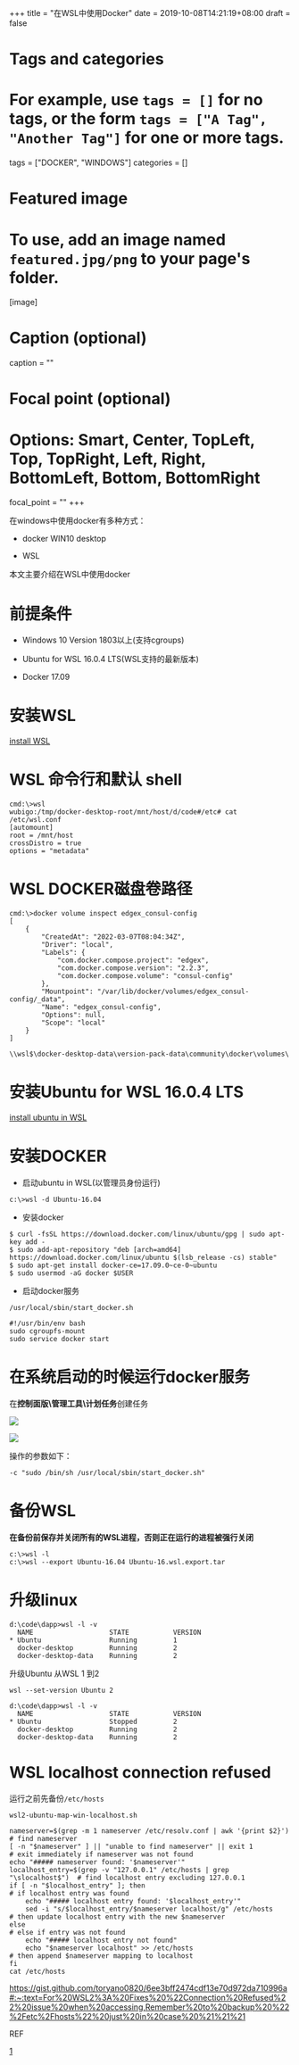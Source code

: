 +++
title = "在WSL中使用Docker"
date = 2019-10-08T14:21:19+08:00
draft = false

# Tags and categories
# For example, use `tags = []` for no tags, or the form `tags = ["A Tag", "Another Tag"]` for one or more tags.
tags = ["DOCKER", "WINDOWS"]
categories = []

# Featured image
# To use, add an image named `featured.jpg/png` to your page's folder. 
[image]
  # Caption (optional)
  caption = ""

  # Focal point (optional)
  # Options: Smart, Center, TopLeft, Top, TopRight, Left, Right, BottomLeft, Bottom, BottomRight
  focal_point = ""
+++


在windows中使用docker有多种方式：

- docker WIN10 desktop

- WSL

本文主要介绍在WSL中使用docker

# 前提条件

- Windows 10 Version 1803以上(支持cgroups)

- Ubuntu for WSL 16.0.4 LTS(WSL支持的最新版本)

- Docker 17.09

# 安装WSL

[install WSL](https://docs.microsoft.com/en-us/windows/wsl/install-win10)

# WSL 命令行和默认 shell


```
cmd:\>wsl
wubigo:/tmp/docker-desktop-root/mnt/host/d/code#/etc# cat /etc/wsl.conf
[automount]
root = /mnt/host
crossDistro = true
options = "metadata"
```

# WSL DOCKER磁盘卷路径

```
cmd:\>docker volume inspect edgex_consul-config
[
    {
        "CreatedAt": "2022-03-07T08:04:34Z",
        "Driver": "local",
        "Labels": {
            "com.docker.compose.project": "edgex",
            "com.docker.compose.version": "2.2.3",
            "com.docker.compose.volume": "consul-config"
        },
        "Mountpoint": "/var/lib/docker/volumes/edgex_consul-config/_data",
        "Name": "edgex_consul-config",
        "Options": null,
        "Scope": "local"
    }
]
```


`\\wsl$\docker-desktop-data\version-pack-data\community\docker\volumes\`






# 安装Ubuntu for WSL 16.0.4 LTS

[install ubuntu in WSL](https://docs.microsoft.com/en-us/windows/wsl/install-manual)

# 安装DOCKER

- 启动ubuntu in WSL(以管理员身份运行)

```
c:\>wsl -d Ubuntu-16.04
```

- 安装docker

```
$ curl -fsSL https://download.docker.com/linux/ubuntu/gpg | sudo apt-key add -
$ sudo add-apt-repository "deb [arch=amd64] https://download.docker.com/linux/ubuntu $(lsb_release -cs) stable"
$ sudo apt-get install docker-ce=17.09.0~ce-0~ubuntu
$ sudo usermod -aG docker $USER
```

- 启动docker服务

`/usr/local/sbin/start_docker.sh`

```
#!/usr/bin/env bash
sudo cgroupfs-mount
sudo service docker start
```

# 在系统启动的时候运行docker服务

在**控制面版\管理工具\计划任务**创建任务

![](./task-trigger.png)

![](./action.png)

操作的参数如下：

```
-c "sudo /bin/sh /usr/local/sbin/start_docker.sh"
```

# 备份WSL

**在备份前保存并关闭所有的WSL进程，否则正在运行的进程被强行关闭**

```
c:\>wsl -l
c:\>wsl --export Ubuntu-16.04 Ubuntu-16.wsl.export.tar
```


# 升级linux

```
d:\code\dapp>wsl -l -v
  NAME                   STATE           VERSION
* Ubuntu                 Running         1
  docker-desktop         Running         2
  docker-desktop-data    Running         2
```

升级Ubuntu  从WSL 1 到2

```
wsl --set-version Ubuntu 2

d:\code\dapp>wsl -l -v
  NAME                   STATE           VERSION
* Ubuntu                 Stopped         2
  docker-desktop         Running         2
  docker-desktop-data    Running         2
```


# WSL localhost connection refused


运行之前先备份`/etc/hosts`

`wsl2-ubuntu-map-win-localhost.sh`

```
nameserver=$(grep -m 1 nameserver /etc/resolv.conf | awk '{print $2}')   # find nameserver
[ -n "$nameserver" ] || "unable to find nameserver" || exit 1            # exit immediately if nameserver was not found
echo "##### nameserver found: '$nameserver'"
localhost_entry=$(grep -v "127.0.0.1" /etc/hosts | grep "\slocalhost$")  # find localhost entry excluding 127.0.0.1
if [ -n "$localhost_entry" ]; then                                       # if localhost entry was found
    echo "##### localhost entry found: '$localhost_entry'"
    sed -i "s/$localhost_entry/$nameserver localhost/g" /etc/hosts       # then update localhost entry with the new $nameserver
else                                                                     # else if entry was not found
    echo "##### localhost entry not found"
    echo "$nameserver localhost" >> /etc/hosts                           # then append $nameserver mapping to localhost
fi
cat /etc/hosts                                              
```

https://gist.github.com/toryano0820/6ee3bff2474cdf13e70d972da710996a#:~:text=For%20WSL2%3A%20Fixes%20%22Connection%20Refused%22%20issue%20when%20accessing,Remember%20to%20backup%20%22%2Fetc%2Fhosts%22%20just%20in%20case%20%21%21%21


REF

[1](https://medium.com/faun/docker-running-seamlessly-in-windows-subsystem-linux-6ef8412377aa)